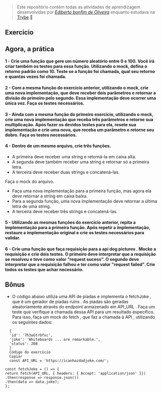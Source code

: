 > Este repositório contém todas as atividades de aprendizagem desenvolvidas por _[Ediberto bonfim de Oliveira](https://www.linkedin.com/in/ediberto-b-oliveira-872926178/)_ enquanto estudava na [Trybe](https://www.betrybe.com/) :rocket:

## Exercicio

## Agora, a prática

#### 1 - Crie uma função que gere um número aleatório entre 0 e 100. Você irá criar também os testes para essa função. Utilizando o mock, defina o retorno padrão como 10. Teste se a função foi chamada, qual seu retorno e quantas vezes foi chamada.

#### 2 - Com a mesma função do exercício anterior, utilizando o mock, crie uma nova implementação, que deve receber dois parâmetros e retornar a divisão do primeiro pelo segundo. Essa implementação deve ocorrer uma única vez. Faça os testes necessários.

#### 3 - Ainda com a mesma função do primeiro exercício, utilizando o mock, crie uma nova implementação que receba três parâmetros e retorne sua multiplicação. Após fazer os devidos testes para ela, resete sua implementação e crie uma nova, que receba um parâmetro e retorne seu dobro. Faça os testes necessários.

#### 4 - Dentro de um mesmo arquivo, crie três funções.

- A primeira deve receber uma string e retorná-la em caixa alta.
- A segunda deve também receber uma string e retornar só a primeira letra.
- A terceira deve receber duas strings e concatená-las.

Faça o mock do arquivo.

- Faça uma nova implementação para a primeira função, mas agora ela deve retornar a string em caixa baixa.
- Para a segunda função, uma nova implementação deve retornar a última letra de uma string.
- A terceira deve receber três strings e concatená-las.

#### 5 - Utilizando as mesmas funções do exercício anterior, repita a implementação para a primeira função. Após repetir a implementação, restaure a implementação original e crie os testes necessários para validar.

#### 6 - Crie uma função que faça requisição para a api dog pictures . Mocke a requisição e crie dois testes. O primeiro deve interpretar que a requisição se resolveu e teve como valor "request sucess". O segundo deve interpretar que a requisição falhou e ter como valor "request failed". Crie todos os testes que achar necessário.

## Bônus

- O código abaixo utiliza uma API de piadas e implementa o fetchJoke , que é um gerador de piadas ruins . As piadas são geradas aleatoriamente através do endpoint armazenado em API_URL . Faça um teste que verifique a chamada dessa API para um resultado específico. Para isso, faça um mock do fetch , que faz a chamada à API , utilizando os seguintes dados:

```
  {
  'id': '7h3oGtrOfxc',
  'joke': 'Whiteboards ... are remarkable.',
  'status': 200
  }
  Código do exercício
  Copiar
  const API_URL = 'https://icanhazdadjoke.com/';

const fetchJoke = () => {
return fetch(API_URL, { headers: { Accept: 'application/json' }})
.then(response => response.json())
.then(data => data.joke);
};
```
